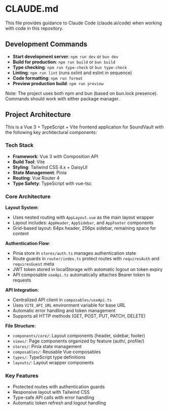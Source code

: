 # CLAUDE.md

This file provides guidance to Claude Code (claude.ai/code) when working with code in this repository.

## Development Commands

- **Start development server**: `npm run dev` or `bun dev`
- **Build for production**: `npm run build` or `bun build`
- **Type checking**: `npm run type-check` or `bun type-check`
- **Linting**: `npm run lint` (runs oxlint and eslint in sequence)
- **Code formatting**: `npm run format`
- **Preview production build**: `npm run preview`

Note: The project uses both npm and bun (based on bun.lock presence). Commands should work with either package manager.

## Project Architecture

This is a Vue 3 + TypeScript + Vite frontend application for SoundVault with the following key architectural components:

### Tech Stack
- **Framework**: Vue 3 with Composition API
- **Build Tool**: Vite
- **Styling**: Tailwind CSS 4.x + DaisyUI
- **State Management**: Pinia
- **Routing**: Vue Router 4
- **Type Safety**: TypeScript with vue-tsc

### Core Architecture

**Layout System**: 
- Uses nested routing with `AppLayout.vue` as the main layout wrapper
- Layout includes: `AppHeader`, `AppSidebar`, and `AppFooter` components
- Grid-based layout: 64px header, 256px sidebar, remaining space for content

**Authentication Flow**:
- Pinia store in `stores/auth.ts` manages authentication state
- Route guards in `router/index.ts` protect routes with `requiresAuth` and `requiresGuest` meta
- JWT token stored in localStorage with automatic logout on token expiry
- API composable `useApi.ts` automatically attaches Bearer token to requests

**API Integration**:
- Centralized API client in `composables/useApi.ts`
- Uses `VITE_API_URL` environment variable for base URL
- Automatic error handling and token management
- Supports all HTTP methods (GET, POST, PUT, PATCH, DELETE)

**File Structure**:
- `components/core/`: Layout components (header, sidebar, footer)
- `views/`: Page components organized by feature (auth/, profile/)
- `stores/`: Pinia state management
- `composables/`: Reusable Vue composables
- `types/`: TypeScript type definitions
- `layouts/`: Layout wrapper components

### Key Features
- Protected routes with authentication guards
- Responsive layout with Tailwind CSS
- Type-safe API calls with error handling
- Automatic token refresh and logout handling